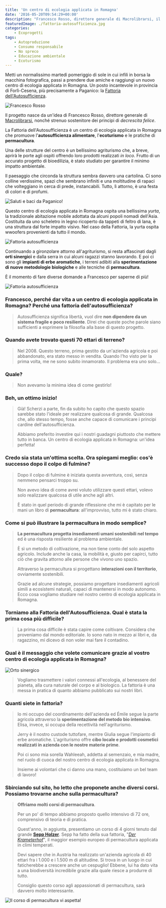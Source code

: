 ```yaml
---
title: 'Un centro di ecologia applicata in Romagna'
date: '2016-05-20T09:54:29+00:00'
description: "Francesco Rosso, direttore generale di Macrolibrarsi, il suo centro di ecologia applicata in Romagna, un progetto dedicato all'ecologia e alla permacultura."
featuredImage: ./fattoria-autosufficienza.jpg
categories:
    - Ecoprogetti
tags:
    - Autoproduzione
    - Consumo responsabile
    - No spreco
    - Educazione ambientale
    - Ecoturismo
---
```


Metti un normalissimo martedì pomeriggio di sole in cui infili in borsa la macchina fotografica, passi a prendere due amiche e raggiungi un nuovo centro di ecologia applicata in Romagna. Un posto incantevole in provincia di Forlì-Cesena, più precisamente a Paganico: la [Fattoria dell'Autosufficienza](http://www.autosufficienza.it).

![Francesco Rosso](./francesco-rosso-macrolibrarsi.jpg)

Il progetto nasce da un'idea di Francesco Rosso, direttore generale di [Macrolibrarsi](http://www.macrolibrarsi.it), nonché strenuo sostenitore dei principi di _decrescita felice_.

La Fattoria dell'Autosufficienza è un centro di ecologia applicata in Romagna che promuove l'**autosufficienza alimentare**, l'**ecoturismo** e le pratiche di **permacultura**.

Una delle strutture del centro è un bellissimo agriturismo che, a breve, aprirà le porte agli ospiti offrendo loro prodotti realizzati _in loco_. Frutto di un accurato progetto di bioedilizia, è stato studiato per garantire il minimo impatto ambientale.

Il paesaggio che circonda la struttura sembra davvero una cartolina. Ci sono colline verdissime, spazi che sembrano infiniti e una moltitudine di rapaci che volteggiano in cerca di prede, instancabili.
Tutto, lì attorno, è una festa di colori e di profumi.

![Saluti e baci da Paganico!](./fattoria-autosufficienza-1.jpg)

Questo centro di ecologia applicata in Romagna ospita una bellissima _yurta_, la tradizionale abitazione mobile adottata da alcuni popoli nomadi dell'Asia. Costituita da uno scheletro in legno ricoperto da tappeti di feltro di lana, è una struttura dal forte impatto visivo.
Nel caso della Fattoria, la yurta ospita wwoofers provenienti da tutto il mondo.

![Fattoria autosufficienza](./ph-sara-baraccani.jpg)

Continuando a gironzolare attorno all'agriturismo, si resta affascinati dagli **orti sinergici** e dalla serra in cui alcuni ragazzi stanno lavorando. E poi ci sono gli **impianti di erbe aromatiche**, i terreni adibiti alla **sperimentazione di nuove metodologie biologiche** e alle tecniche di **permacultura**.

È il momento di fare diverse domande a Francesco per saperne di più!

![Fattoria autosufficienza](./yurta-interno.jpg)

### Francesco, perché dar vita a un centro di ecologia applicata in Romagna? Perché una fattoria dell'autosufficienza?

> Autosufficienza significa libertà, vuol dire **non dipendere da un sistema fragile e poco resiliente**. Direi che queste poche parole siano sufficienti a esprimere la filosofia alla base di questo progetto.

### Quando avete trovato questi 70 ettari di terreno?

> Nel 2008. Questo terreno, prima gestito da un'azienda agricola e poi abbandonato, era stato messo in vendita. Quando l'ho visto per la prima volta, me ne sono subito innamorato. Il problema era uno solo...

### Quale?

> Non avevamo la minima idea di come gestirlo!

### Beh, un ottimo inizio!

> Già! Scherzi a parte, fin da subito ho capito che questo spazio sarebbe stato l'ideale per realizzare qualcosa di grande. Qualcosa che, allo stesso tempo, fosse anche capace di comunicare i principi cardine dell'autosufficienza.
>
> Abbiamo preferito investire qui i nostri guadagni piuttosto che mettere tutto in banca. Un centro di ecologia applicata in Romagna: un'idea perfetta!

### Credo sia stata un'ottima scelta. Ora spiegami meglio: cos'è successo dopo il colpo di fulmine?

> Dopo il colpo di fulmine è iniziata questa avventura, così, senza nemmeno pensarci troppo su.
>
> Non avevo idea di come avrei voluto utilizzare questi ettari, volevo solo realizzare qualcosa di utile anche agli altri.
>
> È stato in quel periodo di grande riflessione che mi è capitato per le mani un libro di **permacultura**: all'improvviso, tutto mi è stato chiaro.

### Come si può illustrare la permacultura in modo semplice?

> **La permacultura progetta insediamenti umani sostenibili nel tempo** ed è una risposta resiliente al problema ambientale.
>
> È sì un metodo di coltivazione, ma non tiene conto del solo aspetto agricolo. Include anche la casa, la mobilità e, giusto per capirci, tutto ciò che gravita attorno alle persone che vivono uno spazio.
>
> Attraverso la permacultura si progettano **interazioni con il territorio**, ovviamente sostenibili.
>
> Grazie ad alcune strategie, possiamo progettare insediamenti agricoli simili a ecosistemi naturali, capaci di mantenersi in modo autonomo. Ecco cosa vogliamo studiare nel nostro centro di ecologia applicata in Romagna.

### Torniamo alla Fattoria dell'Autosufficienza. Qual è stata la prima cosa più difficile?

> La prima cosa difficile è stata capire come coltivare. Considera che proveniamo dal mondo editoriale. Io sono nato in mezzo ai libri e, da ragazzino, mi dicevo di non voler mai fare il contadino.

### Qual è il messaggio che volete comunicare grazie al vostro centro di ecologia applicata in Romagna?

![Orto sinergico](./orto-sinergico.jpg)

> Vogliamo trasmettere i valori connessi all'ecologia, al benessere del pianeta, alla cura naturale del corpo e al biologico. La fattoria è una messa in pratica di quanto abbiamo pubblicato sui nostri libri.

### Quanti siete in fattoria?

> Io mi occupo del coordinamento dell'azienda ed Émile segue la parte agricola attraverso la **sperimentazione del metodo bio intensivo**. Elisa, invece, si occupa della recettività nell'agriturismo.
>
> Jerry è il nostro custode tuttofare, mentre Giulia segue l'impianto di erbe aromatiche. L'agriturismo offre **cibo locale e prodotti cosmetici realizzati in azienda con le nostre materie prime**.
>
> Poi ci sono mia sorella Wahleeah, addetta al semenzaio, e mia madre, nel ruolo di cuoca del nostro centro di ecologia applicata in Romagna.
>
> Insieme ai volontari che ci danno una mano, costituiamo un bel team di lavoro!

### Sbirciando sul sito, ho letto che proponete anche diversi corsi. Possiamo trovarne anche sulla permacultura?

> **Offriamo molti corsi di permacultura**.
>
> Per un po' di tempo abbiamo proposto quello intensivo di 72 ore, comprensivo di teoria e di pratica.
>
> Quest'anno, in aggiunta, presentiamo un corso di 4 giorni tenuto dal grande **[Sepp Holzer](http://www.seppholzer.it/sepp-holzer/)**. Sepp ha fatto della sua fattoria, "_[Der Krameterhof](http://www.seppholzer.at/cms/index.php?id=69)_", il maggior esempio europeo di permacultura applicata in climi temperati.
>
> Devi sapere che in Austria ha realizzato un'azienda agricola di 40 ettari fra i 1.000 e i 1.500 m di altitudine. Si trova in un luogo in cui faticherebbe a crescere anche un cespuglio! Ebbene, lui ha dato vita a una biodiversità incredibile grazie alla quale riesce a produrre di tutto.
>
> Consiglio questo corso agli appassionati di permacultura, sarà davvero molto interessante.

![Il corso di permacultura vi aspetta!](./corsisti-permacultura-2.jpg)
